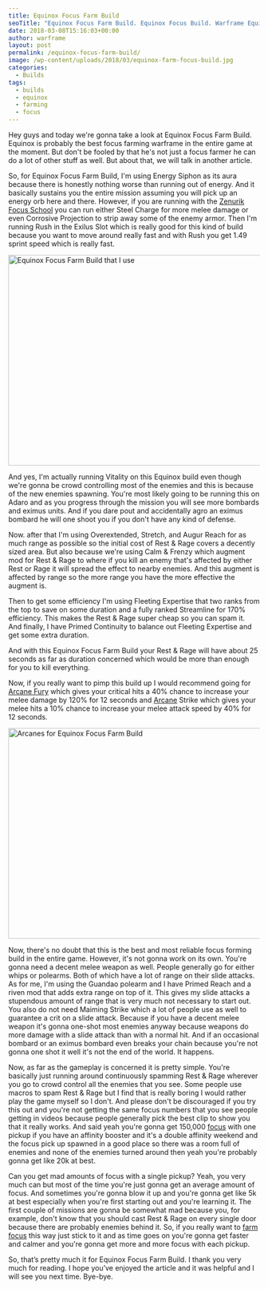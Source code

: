 ```yaml
---
title: Equinox Focus Farm Build
seoTitle: "Equinox Focus Farm Build. Equinox Focus Build. Warframe Equinox Build"
date: 2018-03-08T15:16:03+00:00
author: warframe
layout: post
permalink: /equinox-focus-farm-build/
image: /wp-content/uploads/2018/03/equinox-farm-focus-build.jpg
categories:
  - Builds
tags:
  - builds
  - equinox
  - farming
  - focus
---
```

Hey guys and today we're gonna take a look at Equinox Focus Farm Build. Equinox is probably the best focus farming warframe in the entire game at the moment. But don't be fooled by that he's not just a focus farmer he can do a lot of other stuff as well. But about that, we will talk in another article.<!--more-->

So, for Equinox Focus Farm Build, I'm using Energy Siphon as its aura because there is honestly nothing worse than running out of energy. And it basically sustains you the entire mission assuming you will pick up an energy orb here and there. However, if you are running with the [Zenurik Focus School](https://warframeblog.com/zenurik-focus-tree/) you can run either Steel Charge for more melee damage or even Corrosive Projection to strip away some of the enemy armor. Then I'm running Rush in the Exilus Slot which is really good for this kind of build because you want to move around really fast and with Rush you get 1.49 sprint speed which is really fast.

<img src="https://warframeblog.com/wp-content/uploads/2018/03/equinox-farm-focus-build-1024x576.png" title="Warframe Equinox Focus Farm Build" alt="Equinox Focus Farm Build that I use" width="750" height="422" class="alignnone size-large wp-image-1052" srcset="https://warframeblog.com/wp-content/uploads/2018/03/equinox-farm-focus-build-1024x576.png 1024w, https://warframeblog.com/wp-content/uploads/2018/03/equinox-farm-focus-build-300x169.png 300w, https://warframeblog.com/wp-content/uploads/2018/03/equinox-farm-focus-build-768x432.png 768w" sizes="(max-width: 750px) 100vw, 750px" />

And yes, I'm actually running Vitality on this Equinox build even though we're gonna be crowd controlling most of the enemies and this is because of the new enemies spawning. You're most likely going to be running this on Adaro and as you progress through the mission you will see more bombards and eximus units. And if you dare pout and accidentally agro an eximus bombard he will one shoot you if you don't have any kind of defense.

Now. after that I'm using Overextended, Stretch, and Augur Reach for as much range as possible so the initial cost of Rest & Rage covers a decently sized area. But also because we're using Calm & Frenzy which augment mod for Rest & Rage to where if you kill an enemy that's affected by either Rest or Rage it will spread the effect to nearby enemies. And this augment is affected by range so the more range you have the more effective the augment is.

Then to get some efficiency I'm using Fleeting Expertise that two ranks from the top to save on some duration and a fully ranked Streamline for 170% efficiency. This makes the Rest & Rage super cheap so you can spam it. And finally, I have Primed Continuity to balance out Fleeting Expertise and get some extra duration.

And with this Equinox Focus Farm Build your Rest & Rage will have about 25 seconds as far as duration concerned which would be more than enough for you to kill everything.

Now, if you really want to pimp this build up I would recommend going for [Arcane Fury](https://warframeblog.com/top-arcanes-to-boost-your-damage/) which gives your critical hits a 40% chance to increase your melee damage by 120% for 12 seconds and [Arcane](https://warframeblog.com/arcane-rework/) Strike which gives your melee hits a 10% chance to increase your melee attack speed by 40% for 12 seconds.

<img src="https://warframeblog.com/wp-content/uploads/2018/03/equinox-farm-focus-build-arcanes-1024x576.png" title="Equinox Focus Farm Build arcanes" alt="Arcanes for Equinox Focus Farm Build" width="750" height="422" class="alignnone size-large wp-image-1053" srcset="https://warframeblog.com/wp-content/uploads/2018/03/equinox-farm-focus-build-arcanes-1024x576.png 1024w, https://warframeblog.com/wp-content/uploads/2018/03/equinox-farm-focus-build-arcanes-300x169.png 300w, https://warframeblog.com/wp-content/uploads/2018/03/equinox-farm-focus-build-arcanes-768x432.png 768w" sizes="(max-width: 750px) 100vw, 750px" />

Now, there's no doubt that this is the best and most reliable focus forming build in the entire game. However, it's not gonna work on its own. You're gonna need a decent melee weapon as well. People generally go for either whips or polearms. Both of which have a lot of range on their slide attacks. As for me, I'm using the Guandao polearm and I have Primed Reach and a riven mod that adds extra range on top of it. This gives my slide attacks a stupendous amount of range that is very much not necessary to start out. You also do not need Maiming Strike which a lot of people use as well to guarantee a crit on a slide attack. Because if you have a decent melee weapon it's gonna one-shot most enemies anyway because weapons do more damage with a slide attack than with a normal hit. And if an occasional bombard or an eximus bombard even breaks your chain because you're not gonna one shot it well it's not the end of the world. It happens.

Now, as far as the gameplay is concerned it is pretty simple. You're basically just running around continuously spamming Rest & Rage wherever you go to crowd control all the enemies that you see. Some people use macros to spam Rest & Rage but I find that is really boring I would rather play the game myself so I don't. And please don't be discouraged if you try this out and you're not getting the same focus numbers that you see people getting in videos because people generally pick the best clip to show you that it really works. And said yeah you're gonna get 150,000 [focus](https://warframeblog.com/warframe-new-focus-2-5/) with one pickup if you have an affinity booster and it's a double affinity weekend and the focus pick up spawned in a good place so there was a room full of enemies and none of the enemies turned around then yeah you're probably gonna get like 20k at best.

Can you get mad amounts of focus with a single pickup? Yeah, you very much can but most of the time you're just gonna get an average amount of focus. And sometimes you're gonna blow it up and you're gonna get like 5k at best especially when you're first starting out and you're learning it. The first couple of missions are gonna be somewhat mad because you, for example, don't know that you should cast Rest & Rage on every single door because there are probably enemies behind it. So, if you really want to [farm focus](https://warframeblog.com/how-to-farm-focus-points/) this way just stick to it and as time goes on you're gonna get faster and calmer and you're gonna get more and more focus with each pickup.

So, that’s pretty much it for Equinox Focus Farm Build. I thank you very much for reading. I hope you’ve enjoyed the article and it was helpful and I will see you next time. Bye-bye.